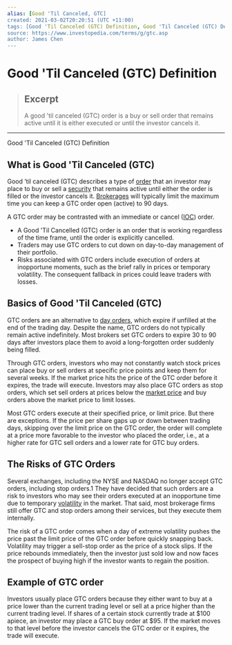 ```yaml
---
alias: [Good 'Til Canceled, GTC]
created: 2021-03-02T20:20:51 (UTC +11:00)
tags: [Good 'Til Canceled (GTC) Definition, Good 'Til Canceled (GTC) Definition]
source: https://www.investopedia.com/terms/g/gtc.asp
author: James Chen
---
```


# Good 'Til Canceled (GTC) Definition

> ## Excerpt
> A good 'til canceled (GTC) order is a buy or sell order that remains active until it is either executed or until the investor cancels it.

---

Good 'Til Canceled (GTC) Definition
## What is Good 'Til Canceled (GTC)

Good ’til canceled (GTC) describes a type of [order](https://www.investopedia.com/terms/o/order.asp) that an investor may place to buy or sell a [security](https://www.investopedia.com/terms/s/security.asp) that remains active until either the order is filled or the investor cancels it. [Brokerages](https://www.investopedia.com/articles/professionals/110415/biggest-stock-brokerage-firms-us.asp) will typically limit the maximum time you can keep a GTC order open (active) to 90 days.

A GTC order may be contrasted with an immediate or cancel ([IOC](https://www.investopedia.com/terms/i/immediateorcancel.asp)) order.

-   A Good 'Til Cancelled (GTC) order is an order that is working regardless of the time frame, until the order is explicitly cancelled.
-   Traders may use GTC orders to cut down on day-to-day management of their portfolio.
-   Risks associated with GTC orders include execution of orders at inopportune moments, such as the brief rally in prices or temporary volatility. The consequent fallback in prices could leave traders with losses.

## Basics of Good 'Til Canceled (GTC)

GTC orders are an alternative to [day orders](https://www.investopedia.com/terms/d/dayorder.asp), which expire if unfilled at the end of the trading day. Despite the name, GTC orders do not typically remain active indefinitely. Most brokers set GTC orders to expire 30 to 90 days after investors place them to avoid a long-forgotten order suddenly being filled.

Through GTC orders, investors who may not constantly watch stock prices can place buy or sell orders at specific price points and keep them for several weeks. If the market price hits the price of the GTC order before it expires, the trade will execute. Investors may also place GTC orders as stop orders, which set sell orders at prices below the [market price](https://www.investopedia.com/terms/m/market-price.asp) and buy orders above the market price to limit losses.

Most GTC orders execute at their specified price, or limit price. But there are exceptions. If the price per share gaps up or down between trading days, skipping over the limit price on the GTC order, the order will complete at a price more favorable to the investor who placed the order, i.e., at a higher rate for GTC sell orders and a lower rate for GTC buy orders.

## The Risks of GTC Orders

Several exchanges, including the NYSE and NASDAQ no longer accept GTC orders, including stop orders.1 They have decided that such orders are a risk to investors who may see their orders executed at an inopportune time due to temporary [volatility](https://www.investopedia.com/terms/v/volatility.asp) in the market. That said, most brokerage firms still offer GTC and stop orders among their services, but they execute them internally.

The risk of a GTC order comes when a day of extreme volatility pushes the price past the limit price of the GTC order before quickly snapping back. Volatility may trigger a sell-stop order as the price of a stock slips. If the price rebounds immediately, then the investor just sold low and now faces the prospect of buying high if the investor wants to regain the position.

## Example of GTC order

Investors usually place GTC orders because they either want to buy at a price lower than the current trading level or sell at a price higher than the current trading level. If shares of a certain stock currently trade at $100 apiece, an investor may place a GTC buy order at $95. If the market moves to that level before the investor cancels the GTC order or it expires, the trade will execute.
